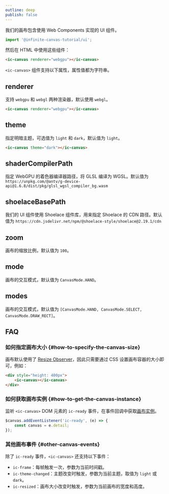 ```yaml
---
outline: deep
publish: false
---
```


我们的画布包含使用 Web Components 实现的 UI 组件。

```ts
import '@infinite-canvas-tutorial/ui';
```

然后在 HTML 中使用这些组件：

```html
<ic-canvas renderer="webgpu"></ic-canvas>
```

`<ic-canvas>` 组件支持以下属性，属性值都为字符串。

## renderer

支持 `webgpu` 和 `webgl` 两种渲染器，默认使用 `webgl`。

```html
<ic-canvas renderer="webgpu"></ic-canvas>
```

## theme

指定明暗主题，可选值为 `light` 和 `dark`，默认值为 `light`。

```html
<ic-canvas theme="dark"></ic-canvas>
```

## shaderCompilerPath

指定 WebGPU 的着色器编译器路径，将 GLSL 编译为 WGSL。默认值为 `https://unpkg.com/@antv/g-device-api@1.6.8/dist/pkg/glsl_wgsl_compiler_bg.wasm`

## shoelaceBasePath

我们的 UI 组件使用 Shoelace 组件库，用来指定 Shoelace 的 CDN 路径。默认值为 `https://cdn.jsdelivr.net/npm/@shoelace-style/shoelace@2.19.1/cdn`

## zoom

画布的缩放比例，默认值为 `100`。

## mode

画布的交互模式，默认值为 `CanvasMode.HAND`。

## modes

画布的交互模式，默认值为 `[CanvasMode.HAND, CanvasMode.SELECT, CanvasMode.DRAW_RECT]`。

## FAQ

### 如何指定画布大小 {#how-to-specify-the-canvas-size}

画布默认使用了 [Resize Observer]，因此只需要通过 CSS 设置画布容器的大小即可，例如：

```html
<div style="height: 400px">
    <ic-canvas></ic-canvas>
</div>
```

### 如何获取画布实例 {#how-to-get-the-canvas-instance}

监听 `<ic-canvas>` DOM 元素的 `ic-ready` 事件，在事件回调中获取[画布实例]。

```js
$canvas.addEventListener('ic-ready', (e) => {
    const canvas = e.detail;
});
```

### 其他画布事件 {#other-canvas-events}

除了 `ic-ready` 事件，`<ic-canvas>` 还支持以下事件：

-   `ic-frame`：每帧触发一次，参数为当前时间戳。
-   `ic-theme-changed`：主题改变时触发，参数为当前主题，取值为 `light` 或 `dark`。
-   `ic-resized`：画布大小改变时触发，参数为当前画布的宽度和高度。

[Resize Observer]: https://shoelace.style/components/resize-observer
[画布实例]: /zh/reference/canvas
